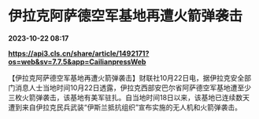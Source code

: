 # 伊拉克阿萨德空军基地再遭火箭弹袭击

**2023-10-22 08:17**

**https://api3.cls.cn/share/article/1492171?os=web&sv=7.7.5&app=CailianpressWeb**

【伊拉克阿萨德空军基地再遭火箭弹袭击】财联社10月22日电，据伊拉克安全部门消息人士当地时间10月22日透露，伊拉克西部安巴尔省阿萨德空军基地遭至少三枚火箭弹袭击，该基地有美军驻扎。自当地时间18日以来，该基地已连续数天遭到来自伊拉克民兵武装“伊斯兰抵抗组织”宣布实施的无人机和火箭弹袭击。
